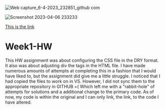 ![Web capture_6-4-2023_232851_github com](https://user-images.githubusercontent.com/127978912/230535152-383a362f-116c-42dd-a7c2-e5511be606de.jpeg)

![Screenshot 2023-04-06 233233](https://user-images.githubusercontent.com/127978912/230535551-d64b82d3-7e00-4efc-858b-222a373bbad0.png)

[This is the link](https://github.com/Harris5931/urban-octo-telegram-1)

# Week1-HW

This HW assignmwnt was about configuring the CSS file in the DRY format. It also was about adjusting div the tags in the HTML file.
I have made numerous amounts of attempts at completing this in a fashion that I would have liked to, but the assignment did give me a little struggle.
I noticed that I had copied the files to work on in VS. However, I did not sync them to the appropriate repository in GITHUB =(
Which left me with a "rabbit-hole" of attempts for solutions and a additional change to the primary code.
As of now, my code is within the original and I can only link, the link, to the code I have altered. 
